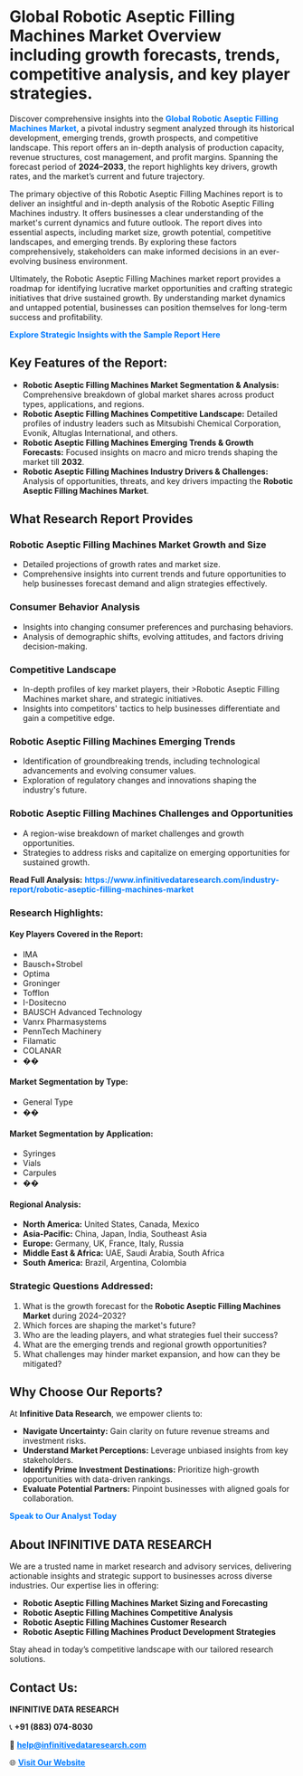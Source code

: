 <h1>Global Robotic Aseptic Filling Machines Market Overview including growth forecasts, trends, competitive analysis, and key player strategies.</h1>
<p>
Discover comprehensive insights into the 
<a href="https://www.infinitivedataresearch.com/industry-report/robotic-aseptic-filling-machines-market" rel="dofollow" style="color: #007BFF; text-decoration: none;"><strong>Global Robotic Aseptic Filling Machines Market</strong></a>, a pivotal industry segment analyzed through its historical development, emerging trends, growth prospects, and competitive landscape. This report offers an in-depth analysis of production capacity, revenue structures, cost management, and profit margins. Spanning the forecast period of <strong>2024–2033</strong>, the report highlights key drivers, growth rates, and the market’s current and future trajectory.
</p>
<p>
The primary objective of this Robotic Aseptic Filling Machines report is to deliver an insightful and in-depth analysis of the Robotic Aseptic Filling Machines industry. It offers businesses a clear understanding of the market's current dynamics and future outlook. The report dives into essential aspects, including market size, growth potential, competitive landscapes, and emerging trends. By exploring these factors comprehensively, stakeholders can make informed decisions in an ever-evolving business environment.
</p>
<p>
Ultimately, the Robotic Aseptic Filling Machines market report provides a roadmap for identifying lucrative market opportunities and crafting strategic initiatives that drive sustained growth. By understanding market dynamics and untapped potential, businesses can position themselves for long-term success and profitability.
</p>
<p>
<a href="https://www.infinitivedataresearch.com/request-sample/reportId=108772" style="color: #007BFF; text-decoration: none;"><strong>Explore Strategic Insights with the Sample Report Here</strong></a>
</p>

<h2>Key Features of the Report:</h2>
<ul>
<li><strong>Robotic Aseptic Filling Machines Market Segmentation & Analysis:</strong> Comprehensive breakdown of global market shares across product types, applications, and regions.</li>
<li><strong>Robotic Aseptic Filling Machines Competitive Landscape:</strong> Detailed profiles of industry leaders such as Mitsubishi Chemical Corporation, Evonik, Altuglas International, and others.</li>
<li><strong>Robotic Aseptic Filling Machines Emerging Trends & Growth Forecasts:</strong> Focused insights on macro and micro trends shaping the market till <strong>2032</strong>.</li>
<li><strong>Robotic Aseptic Filling Machines Industry Drivers & Challenges:</strong> Analysis of opportunities, threats, and key drivers impacting the <strong>Robotic Aseptic Filling Machines Market</strong>.</li>
</ul>

<h2>What Research Report Provides</h2>
<h3>Robotic Aseptic Filling Machines Market Growth and Size</h3>
<ul>
<li>Detailed projections of growth rates and market size.</li>
<li>Comprehensive insights into current trends and future opportunities to help businesses forecast demand and align strategies effectively.</li>
</ul>

<h3>Consumer Behavior Analysis</h3>
<ul>
<li>Insights into changing consumer preferences and purchasing behaviors.</li>
<li>Analysis of demographic shifts, evolving attitudes, and factors driving decision-making.</li>
</ul>

<h3>Competitive Landscape</h3>
<ul>
<li>In-depth profiles of key market players, their >Robotic Aseptic Filling Machines market share, and strategic initiatives.</li>
<li>Insights into competitors' tactics to help businesses differentiate and gain a competitive edge.</li>
</ul>

<h3>Robotic Aseptic Filling Machines Emerging Trends</h3>
<ul>
<li>Identification of groundbreaking trends, including technological advancements and evolving consumer values.</li>
<li>Exploration of regulatory changes and innovations shaping the industry's future.</li>
</ul>

<h3>Robotic Aseptic Filling Machines Challenges and Opportunities</h3>
<ul>
<li>A region-wise breakdown of market challenges and growth opportunities.</li>
<li>Strategies to address risks and capitalize on emerging opportunities for sustained growth.</li>
</ul>
<p><strong>Read Full Analysis:</strong> <a href="https://www.infinitivedataresearch.com/industry-report/robotic-aseptic-filling-machines-market" rel="dofollow" style="color: #007BFF; text-decoration: none;"><strong>https://www.infinitivedataresearch.com/industry-report/robotic-aseptic-filling-machines-market</strong></a></p>
<h3>Research Highlights:</h3>
<h4>Key Players Covered in the Report:</h4>
<ul><li>IMA</li><li>Bausch+Strobel</li><li>Optima</li><li>Groninger</li><li>Tofflon</li><li>I-Dositecno</li><li>BAUSCH Advanced Technology</li><li>Vanrx Pharmasystems</li><li>PennTech Machinery</li><li>Filamatic</li><li>COLANAR</li><li>��</li></ul>
<h4>Market Segmentation by Type:</h4>
<ul><li>General Type</li><li>��</li></ul>
<h4>Market Segmentation by Application:</h4>
<ul><li>Syringes</li><li>Vials</li><li>Carpules</li><li>��</li></ul>

<h4>Regional Analysis:</h4>
<ul>
<li><strong>North America:</strong> United States, Canada, Mexico</li>
<li><strong>Asia-Pacific:</strong> China, Japan, India, Southeast Asia</li>
<li><strong>Europe:</strong> Germany, UK, France, Italy, Russia</li>
<li><strong>Middle East & Africa:</strong> UAE, Saudi Arabia, South Africa</li>
<li><strong>South America:</strong> Brazil, Argentina, Colombia</li>
</ul>

<h3>Strategic Questions Addressed:</h3>
<ol>
<li>What is the growth forecast for the <strong>Robotic Aseptic Filling Machines Market</strong> during 2024–2032?</li>
<li>Which forces are shaping the market's future?</li>
<li>Who are the leading players, and what strategies fuel their success?</li>
<li>What are the emerging trends and regional growth opportunities?</li>
<li>What challenges may hinder market expansion, and how can they be mitigated?</li>
</ol>

<h2>Why Choose Our Reports?</h2>
<p>At <strong>Infinitive Data Research</strong>, we empower clients to:</p>
<ul>
<li><strong>Navigate Uncertainty:</strong> Gain clarity on future revenue streams and investment risks.</li>
<li><strong>Understand Market Perceptions:</strong> Leverage unbiased insights from key stakeholders.</li>
<li><strong>Identify Prime Investment Destinations:</strong> Prioritize high-growth opportunities with data-driven rankings.</li>
<li><strong>Evaluate Potential Partners:</strong> Pinpoint businesses with aligned goals for collaboration.</li>
</ul>
<p><a href="https://www.infinitivedataresearch.com/industry-report/robotic-aseptic-filling-machines-market" rel="dofollow" style="color: #007BFF; text-decoration: none;"><strong>Speak to Our Analyst Today</strong></a></p>

<h2>About INFINITIVE DATA RESEARCH</h2>
<p>We are a trusted name in market research and advisory services, delivering actionable insights and strategic support to businesses across diverse industries. Our expertise lies in offering:</p>
<ul>
<li><strong>Robotic Aseptic Filling Machines Market Sizing and Forecasting</strong></li>
<li><strong>Robotic Aseptic Filling Machines Competitive Analysis</strong></li>
<li><strong>Robotic Aseptic Filling Machines Customer Research</strong></li>
<li><strong>Robotic Aseptic Filling Machines Product Development Strategies</strong></li>
</ul>
<p>Stay ahead in today’s competitive landscape with our tailored research solutions.</p>

<h2>Contact Us:</h2>
<p><strong>INFINITIVE DATA RESEARCH</strong></p>
<p>📞 <strong>+91 (883) 074-8030</strong></p>
<p>📧 <strong><a href="mailto:help@infinitivedataresearch.com" style="color: #007BFF;">help@infinitivedataresearch.com</a></strong></p>
<p>🌐 <strong><a href="https://www.infinitivedataresearch.com" rel="dofollow" style="color: #007BFF;">Visit Our Website</a></strong></p>